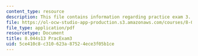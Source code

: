 ```yaml
---
content_type: resource
description: This file contains information regarding practice exam 3.
file: https://ol-ocw-studio-app-production.s3.amazonaws.com/courses/8-044-statistical-physics-i-spring-2013/5ce410c8c310623a87524ece3f05b1ce_MIT8_044S14_practexam3_03.pdf
file_type: application/pdf
resourcetype: Document
title: 8.044s13 PracExam3
uid: 5ce410c8-c310-623a-8752-4ece3f05b1ce
---
```

